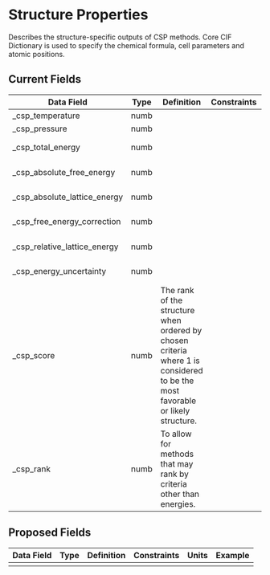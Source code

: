 # Structure Properties
Describes the structure-specific outputs of CSP methods.
Core CIF Dictionary is used to specify the chemical formula, cell parameters and atomic positions.

## Current Fields
| Data Field                   | Type | Definition                                                                                                                    | Constraints | Units               | Example |
|------------------------------|------|-------------------------------------------------------------------------------------------------------------------------------|-------------|---------------------|---------|
| _csp_temperature             | numb |                                                                                                                               |             | K                   |         |
| _csp_pressure                | numb |                                                                                                                               |             | Pa                  |         |
| _csp_total_energy            | numb |                                                                                                                               |             | kJ mol<sup>-1</sup> |         |
| _csp_absolute_free_energy    | numb |                                                                                                                               |             | kJ mol<sup>-1</sup> |         |
| _csp_absolute_lattice_energy | numb |                                                                                                                               |             | kJ mol<sup>-1</sup> |         |
| _csp_free_energy_correction  | numb |                                                                                                                               |             | kJ mol<sup>-1</sup> |         |
| _csp_relative_lattice_energy | numb |                                                                                                                               |             | kJ mol<sup>-1</sup> |         |
| _csp_energy_uncertainty      | numb |                                                                                                                               |             | kJ mol<sup>-1</sup> |         |
| _csp_score                   | numb | The rank of the structure when ordered by chosen criteria where 1 is considered to be the most favorable or likely structure. |             |                     |         |
| _csp_rank                    | numb | To allow for methods that may rank by criteria other than energies.                                                           |             |                     |         |

## Proposed Fields
| Data Field                   | Type | Definition                                                                                                                    | Constraints | Units               | Example |
|------------------------------|------|-------------------------------------------------------------------------------------------------------------------------------|-------------|---------------------|---------|
|                              |      |                                                                                                                               |             |                     |         |

